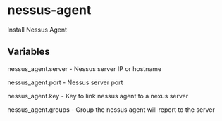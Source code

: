 # nessus-agent

Install Nessus Agent

## Variables

nessus_agent.server - Nessus server IP or hostname

nessus_agent.port - Nessus server port

nessus_agent.key - Key to link nessus agent to a nexus server

nessus_agent.groups - Group the nessus agent will report to the server




